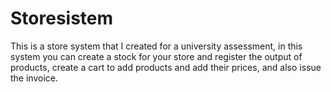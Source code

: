 # Storesistem
This is a store system that I created for a university assessment, in this system you can create a stock for your store and register the output of products, create a cart to add products and add their prices, and also issue the invoice.

